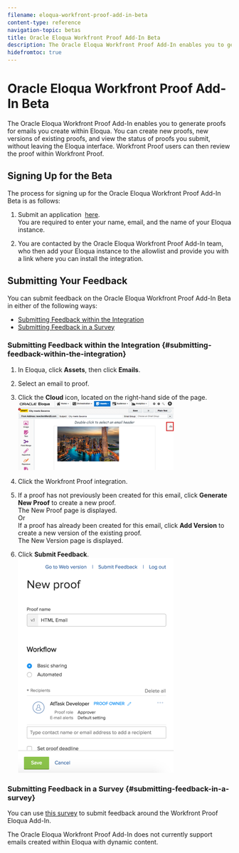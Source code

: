```yaml
---
filename: eloqua-workfront-proof-add-in-beta
content-type: reference
navigation-topic: betas
title: Oracle Eloqua Workfront Proof Add-In Beta
description: The Oracle Eloqua Workfront Proof Add-In enables you to generate proofs for emails you create within Eloqua. You can create new proofs, new versions of existing proofs, and view the status of proofs you submit, without leaving the Eloqua interface. Workfront Proof users can then review the proof within Workfront Proof.
hidefromtoc: true
---
```


# Oracle Eloqua Workfront Proof Add-In Beta

The Oracle Eloqua Workfront Proof&nbsp;Add-In&nbsp;enables you to generate proofs for&nbsp;emails you create&nbsp;within Eloqua. You can create new proofs, new versions of existing proofs, and view the status of proofs you submit, without leaving the Eloqua interface. Workfront Proof&nbsp;users can then review the proof within Workfront Proof.

## Signing Up for the Beta

The process for signing up for the Oracle Eloqua Workfront Proof&nbsp;Add-In Beta is as follows:

1. Submit an application&nbsp; [here](https://goo.gl/forms/nEbKEyIjdomzKp6l2).   
   You are required to enter your name, email, and the name of your Eloqua instance.

1. You are contacted by the Oracle Eloqua Workfront Proof&nbsp;Add-In team, who then add your Eloqua instance to the allowlist and provide you with a link where you can install the integration.

<!--
<h2 data-mc-conditions="QuicksilverOrClassic.Draft mode"><a name="testing-the-integration"></a>Testing the Integration</h2>
-->

<!--
<p data-mc-conditions="QuicksilverOrClassic.Draft mode">For information about how to&nbsp;configure and begin testing the integrations, see Generating Proofs of Email Assets in Eloqua.</p>
-->

## Submitting Your Feedback

You can submit feedback on the Oracle Eloqua Workfront Proof&nbsp;Add-In Beta in either of the following ways:

* [Submitting Feedback within the Integration](#submitting-feedback-within-the-integration) 
* [Submitting Feedback in a Survey](#submitting-feedback-in-a-survey)

### Submitting Feedback within the Integration {#submitting-feedback-within-the-integration}

1. In Eloqua, click&nbsp;**Assets**, then click&nbsp;**Emails**.

1. Select an&nbsp;email to proof.
1. Click the&nbsp;**Cloud**&nbsp;icon, located on the right-hand side of the page.  
   ![](assets/eloqua-icon-350x155.png)

1. Click the Workfront Proof&nbsp;integration.
1. If a proof has not previously been created for this email, click&nbsp;**Generate New Proof**&nbsp;to create a new proof.  
   The New Proof page is displayed.  
   Or  
   If a proof has already been created for this email, click&nbsp;**Add Version**&nbsp;to create a new version of the&nbsp;existing proof.  
   The New Version page is displayed.

1. Click **Submit Feedback**.  
   ![](assets/eloqua-newproof-form-350x483.png)

### Submitting Feedback in a Survey {#submitting-feedback-in-a-survey}

You can use [this survey](http://survey.qualtrics.com/jfe/form/SV_1GOYsN7XJytpxTT) to submit feedback around the Workfront Proof Eloqua Add-In.

<!--
<h2 data-mc-conditions="QuicksilverOrClassic.Draft mode"><a name="limitations"></a>Limitations</h2>
-->

The Oracle Eloqua Workfront Proof&nbsp;Add-In does not currently support emails created within Eloqua with dynamic content.
```&nbsp;
```  